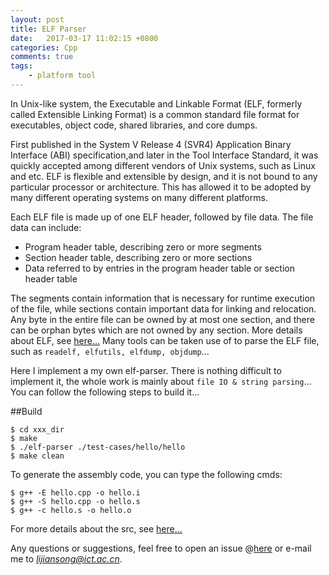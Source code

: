 ```yaml
---
layout: post
title: ELF Parser
date:   2017-03-17 11:02:15 +0800
categories: Cpp
comments: true
tags:
    - platform tool
---
```

<div class="message">
In Unix-like system, the Executable and Linkable Format (ELF, formerly called Extensible Linking Format) is a common standard file format for executables, object code, shared libraries, and core dumps. 
</div>
  <!-- more -->

First published in the System V Release 4 (SVR4) Application Binary Interface (ABI) specification,and later in the Tool Interface Standard, it was quickly accepted among different vendors of Unix systems, such as Linux and etc.
ELF is flexible and extensible by design, and it is not bound to any particular processor or architecture. This has allowed it to be adopted by many different operating systems on many different platforms.

Each ELF file is made up of one ELF header, followed by file data. The file data can include:
- Program header table, describing zero or more segments
- Section header table, describing zero or more sections
- Data referred to by entries in the program header table or section header table

The segments contain information that is necessary for runtime execution of the file, while sections contain important data for linking and relocation. Any byte in the entire file can be owned by at most one section, and there can be orphan bytes which are not owned by any section.
More details about ELF, see [here...](https://web.archive.org/web/20130403001804/http://www.freebsd.org/doc/en_US.ISO8859-1/books/handbook/binary-formats.html)
Many tools can be taken use of to parse the ELF file, such as `readelf, elfutils, elfdump, objdump`...

Here I implement a my own elf-parser. There is nothing difficult to implement it, the whole work is mainly about `file IO & string parsing`...
You can follow the following steps to build it...

##Build
```
$ cd xxx_dir
$ make
$ ./elf-parser ./test-cases/hello/hello
$ make clean
```
To generate the assembly code, you can type the following cmds:
```
$ g++ -E hello.cpp -o hello.i
$ g++ -S hello.cpp -o hello.s
$ g++ -c hello.s -o hello.o
```

For more details about the src, see [here...](https://github.com/lijiansong/Postgraduate-Course/tree/master/tools/elf-parser)

Any questions or suggestions, feel free to open an issue @[here](https://github.com/lijiansong/Postgraduate-Course/issues) or e-mail me to *lijiansong@ict.ac.cn*.